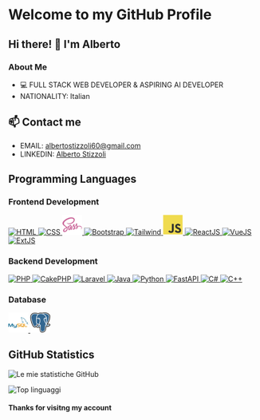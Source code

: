# Welcome to my GitHub Profile

## Hi there! 👋 I'm Alberto

### About Me
 - 💻 FULL STACK WEB DEVELOPER & ASPIRING AI DEVELOPER
 - NATIONALITY: Italian


## 📫 Contact me
- EMAIL: albertostizzoli60@gmail.com 
- LINKEDIN: [Alberto Stizzoli](https://www.linkedin.com/in/alberto-stizzoli-82a676260/)
 

##  Programming Languages

### Frontend Development

<a href="https://developer.mozilla.org/en-US/docs/Web/HTML">
  <img src="https://raw.githubusercontent.com/danielcranney/readme-generator/main/public/icons/skills/html5-colored.svg" width="40" alt="HTML"/> 
</a>

<a href="https://developer.mozilla.org/en-US/docs/Web/CSS">
  <img src="https://raw.githubusercontent.com/danielcranney/readme-generator/main/public/icons/skills/css3-colored.svg" width="40" alt="CSS"/> 
</a>

<a href="https://sass-lang.com/documentation/">
  <img src="https://raw.githubusercontent.com/devicons/devicon/master/icons/sass/sass-original.svg" width="40" alt="SASS"/> 
</a>

<a href="https://getbootstrap.com/docs/5.3/getting-started/introduction/">
  <img src="https://raw.githubusercontent.com/danielcranney/readme-generator/main/public/icons/skills/bootstrap-colored.svg" width="40" alt="Bootstrap"/> 
</a>

<a href="https://tailwindcss.com/">
  <img src="https://raw.githubusercontent.com/danielcranney/readme-generator/main/public/icons/skills/tailwindcss-colored.svg" width="40" alt="Tailwind"/> 
</a>

<a href="https://developer.mozilla.org/en-US/docs/Web/JavaScript">
  <img src="https://raw.githubusercontent.com/devicons/devicon/master/icons/javascript/javascript-original.svg" width="40" alt="JavaScript"/> 
</a>

<a href="https://react.dev/">
  <img src="https://raw.githubusercontent.com/danielcranney/readme-generator/main/public/icons/skills/react-colored.svg" width="40" alt="ReactJS"/> 
</a>

<a href="https://vuejs.org/">
  <img src="https://raw.githubusercontent.com/danielcranney/readme-generator/main/public/icons/skills/vuejs-colored.svg" width="40" alt="VueJS"/> 
</a>

<a href="https://docs.sencha.com/extjs/7.8.0/">
  <img src="https://avatars.githubusercontent.com/u/78110?s=200&v=4" width="40" alt="ExtJS"/> 
</a>

### Backend Development

<a href="https://www.php.net/">
  <img src="https://raw.githubusercontent.com/danielcranney/readme-generator/main/public/icons/skills/php-colored.svg" width="40" alt="PHP"/> 
</a>

<a href="https://cakephp.org/">
  <img src="https://avatars.githubusercontent.com/u/23666?s=240&v=4" width="40" alt="CakePHP"/> 
</a>

<a href="https://laravel.com/">
  <img src="https://raw.githubusercontent.com/danielcranney/readme-generator/main/public/icons/skills/laravel-colored.svg" width="40" alt="Laravel"/> 
</a>

<a href="https://www.oracle.com/java/">
  <img src="https://www.vectorlogo.zone/logos/java/java-icon.svg" width="40" alt="Java"/> 
</a>

<a href="https://www.python.org/doc/">
  <img src="https://raw.githubusercontent.com/danielcranney/readme-generator/main/public/icons/skills/python-colored.svg" width="40" alt="Python"/> 
</a>

<a href="https://fastapi.tiangolo.com/">
  <img src="https://avatars.githubusercontent.com/u/156354296?s=242&v=4" width="38" alt="FastAPI"/> 
</a>

<a href="https://learn.microsoft.com/en-us/dotnet/csharp/">
  <img src="https://upload.wikimedia.org/wikipedia/commons/thumb/b/bd/Logo_C_sharp.svg/384px-Logo_C_sharp.svg.png?20221121173824" width="40" alt="C#"/> 
</a>

<a href="https://cplusplus.com/doc/tutorial/">
  <img src="https://avatars.githubusercontent.com/u/13841574?s=242&v=4" width="40" alt="C++"/> 
</a>


### Database

<a href="https://www.mysql.com/it/">
  <img src="https://raw.githubusercontent.com/devicons/devicon/master/icons/mysql/mysql-original-wordmark.svg" width="40" alt="MySQL"/> 
</a>

<a href="https://www.postgresql.org/docs/">
  <img src="https://raw.githubusercontent.com/github/explore/80688e429a7d4ef2fca1e82350fe8e3517d3494d/topics/postgresql/postgresql.png?size=48" width="40" alt="PostgreSQL"/> 
</a>



## GitHub Statistics

![Le mie statistiche GitHub](https://github-readme-stats.vercel.app/api?username=albertostizzoli&show_icons=true&theme=merko)

![Top linguaggi](https://github-readme-stats.vercel.app/api/top-langs/?username=albertostizzoli&layout=compact&theme=merko)

#### Thanks for visitng my account